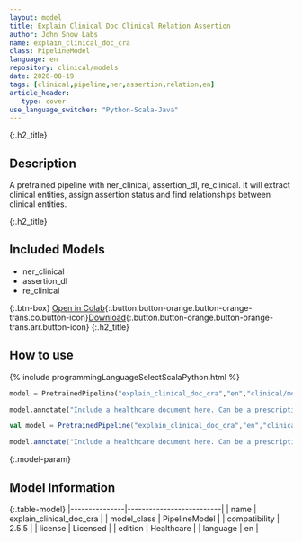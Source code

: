 ```yaml
---
layout: model
title: Explain Clinical Doc Clinical Relation Assertion
author: John Snow Labs
name: explain_clinical_doc_cra
class: PipelineModel
language: en
repository: clinical/models
date: 2020-08-19
tags: [clinical,pipeline,ner,assertion,relation,en]
article_header:
   type: cover
use_language_switcher: "Python-Scala-Java"
---
```


{:.h2_title}
## Description
  
A pretrained pipeline with ner_clinical, assertion_dl, re_clinical. It will extract clinical entities, assign assertion status and find relationships between clinical entities.



{:.h2_title}
## Included Models
- ner_clinical
- assertion_dl
- re_clinical

{:.btn-box}
[Open in Colab](https://colab.research.google.com/github/JohnSnowLabs/spark-nlp-workshop/blob/master/tutorials/Certification_Trainings/Healthcare/11.Pretrained_Clinical_Pipelines.ipynb){:.button.button-orange.button-orange-trans.co.button-icon}[Download](https://s3.amazonaws.com/auxdata.johnsnowlabs.com/clinical/models/explain_clinical_doc_cra_en_2.5.5_2.4_1597846145640.zip){:.button.button-orange.button-orange-trans.arr.button-icon}
{:.h2_title}
## How to use 
<div class="tabs-box" markdown="1">

{% include programmingLanguageSelectScalaPython.html %}

```python
model = PretrainedPipeline("explain_clinical_doc_cra","en","clinical/models")

model.annotate("Include a healthcare document here. Can be a prescription, medical note, anything...")
```

```scala
val model = PretrainedPipeline("explain_clinical_doc_cra","en","clinical/models")

model.annotate("Include a healthcare document here. Can be a prescription, medical note, anything...")
```
</div>



{:.model-param}
## Model Information

{:.table-model}
|---------------|--------------------------|
| name          | explain_clinical_doc_cra |
| model_class   | PipelineModel            |
| compatibility | 2.5.5                    |
| license       | Licensed                 |
| edition       | Healthcare               |
| language      | en                       |

